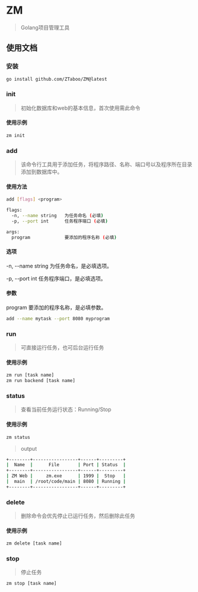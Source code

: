 # ZM

> Golang项目管理工具

## 使用文档

### 安装

```bash
go install github.com/ZTaboo/ZM@latest
```

### init

> 初始化数据库和web的基本信息，首次使用需此命令

#### 使用示例

```bash
zm init
```

### add

> 该命令行工具用于添加任务，将程序路径、名称、端口号以及程序所在目录添加到数据库中。

#### 使用方法

```bash
add [flags] <program>

flags:
  -n, --name string   为任务命名 (必填)
  -p, --port int      任务程序端口 (必填)

args:
  program             要添加的程序名称 (必填)
```
#### 选项
-n, --name string
为任务命名，是必填选项。

-p, --port int
任务程序端口，是必填选项。

#### 参数
program
要添加的程序名称，是必填参数。

```bash
add --name mytask --port 8080 myprogram
```

### run

> 可直接运行任务，也可后台运行任务

#### 使用示例

```bash
zm run [task name]
zm run backend [task name]
```
### status

> 查看当前任务运行状态：Running/Stop

#### 使用示例

```bash
zm status
```
> output

```bash
+--------+-----------------+------+---------+
|  Name  |      File       | Port | Status  |
+--------+-----------------+------+---------+
| ZM Web |     zm.exe      | 1999 |  Stop   |
|  main  | /root/code/main | 8080 | Running |
+--------+-----------------+------+---------+
```

### delete

> 删除命令会优先停止已运行任务，然后删除此任务

#### 使用示例

```bash
zm delete [task name]
```

### stop

> 停止任务

```bash
zm stop [task name]
```